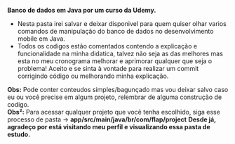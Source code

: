 <strong>Banco de dados em Java por um curso da Udemy.</strong>

* Nesta pasta irei salvar e deixar disponivel para quem quiser olhar varios comandos de manipulação do banco de dados no desenvolvimento mobile em Java.<br>
* Todos os codigos estão comentados contendo a explicação e funcionalidade na minha didatica, talvez não seja as das melhores mas esta no meu cronograma melhorar e aprimorar qualquer que seja o problema! Aceito e se sinta à vontade para realizar um commit corrigindo código ou melhorando minha explicação.<br>

<strong>Obs:</strong> Pode conter conteudos simples/bagunçado mas vou deixar salvo caso eu ou você precise em algum projeto, relembrar de alguma construção de codigo.<br>
<strong>Obs²:</strong> Para acessar qualquer projeto que você tenha escolhido, siga esse processo de pasta -> <strong>app/src/main/java/br/com/flap/project</strong>
<strong>Desde já, agradeço por está visitando meu perfil e visualizando essa pasta de estudo.</strong>
